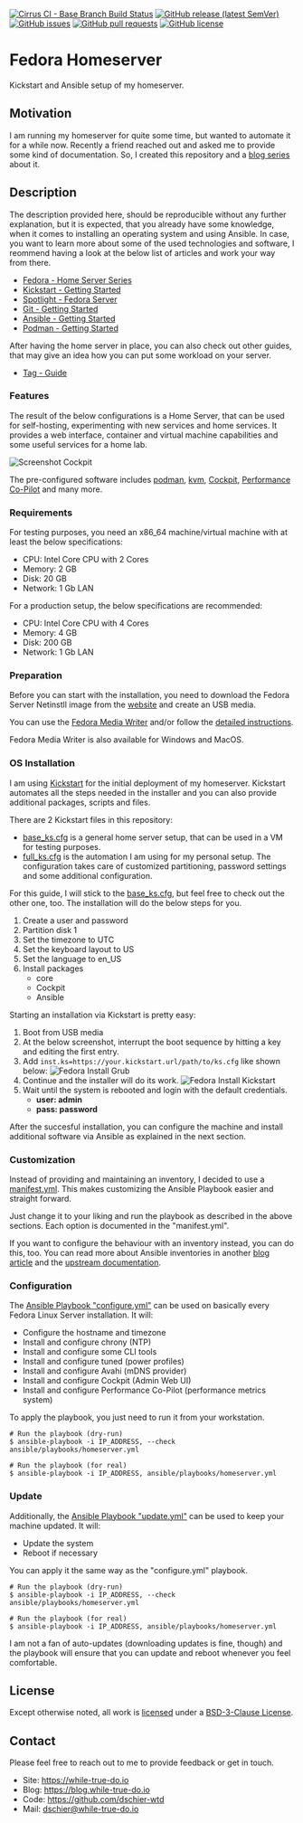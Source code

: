 <!--
reference: https://www.makeareadme.com/
reference: https://commonmark.org/
-->

[![Cirrus CI - Base Branch Build Status](https://img.shields.io/cirrus/github/dschier-wtd/fedora-homeserver?logo=Cirrus-ci)](https://cirrus-ci.com/github/dschier-wtd/fedora-homeserver)
[![GitHub release (latest SemVer)](https://img.shields.io/github/v/release/dschier-wtd/fedora-homeserver?logo=GitHub&label=Release&sort=semver)](https://github.com/dschier-wtd/fedora-homeserver/releases)
[![GitHub issues](https://img.shields.io/github/issues/dschier-wtd/fedora-homeserver)](https://github.com/dschier-wtd/fedora-homeserver/issues)
[![GitHub pull requests](https://img.shields.io/github/issues-pr/dschier-wtd/fedora-homeserver)](https://github.com/dschier-wtd/fedora-homeserver/pulls)
[![GitHub license](https://img.shields.io/github/license/dschier-wtd/fedora-homeserver)](https://github.com/dschier-wtd/fedora-homeserver/blob/main/LICENSE)

# Fedora Homeserver

Kickstart and Ansible setup of my homeserver.

## Motivation

I am running my homeserver for quite some time, but wanted to automate it for
a while now. Recently a friend reached out and asked me to provide some kind of
documentation. So, I created this repository and a
[blog series](https://blog.while-true-do.io/fedora-home-server-intro-concept/)
about it.

## Description

The description provided here, should be reproducible without any further
explanation, but it is expected, that you already have some knowledge, when it
comes to installing an operating system and using Ansible. In case, you want to
learn more about some of the used technologies and software, I reommend having a
look at the below list of articles and work your way from there.

- [Fedora - Home Server Series](https://blog.while-true-do.io/fedora-home-server-intro-concept/)
- [Kickstart - Getting Started](https://blog.while-true-do.io/kickstart-getting-started/)
- [Spotlight - Fedora Server](https://blog.while-true-do.io/spotlight-fedora-server/)
- [Git - Getting Started](https://blog.while-true-do.io/git-getting-started/)
- [Ansible - Getting Started](https://blog.while-true-do.io/ansible-getting-started/)
- [Podman - Getting Started](https://blog.while-true-do.io/podman-getting-started/)

After having the home server in place, you can also check out other guides, that
may give an idea how you can put some workload on your server.

- [Tag - Guide](https://blog.while-true-do.io/tag/guide/)

### Features

The result of the below configurations is a Home Server, that can be used for
self-hosting, experimenting with new services and home services. It provides a
web interface, container and virtual machine capabilities and some useful
services for a home lab.

![Screenshot Cockpit](assets/fedora_homeserver_cockpit.png)

The pre-configured software includes [podman](https://podman.io),
[kvm](https://www.linux-kvm.org/page/Main_Page),
[Cockpit](https://cockpit-project.org), [Performance Co-Pilot](https://pcp.io)
and many more.

### Requirements

For testing purposes, you need an x86_64 machine/virtual machine with at least
the below specifications:

- CPU: Intel Core CPU with 2 Cores
- Memory: 2 GB
- Disk: 20 GB
- Network: 1 Gb LAN

For a production setup, the below specifications are recommended:

- CPU: Intel Core CPU with 4 Cores
- Memory: 4 GB
- Disk: 200 GB
- Network: 1 Gb LAN

### Preparation

Before you can start with the installation, you need to download the Fedora
Server Netinstll image from the
[website](https://getfedora.org/en/server/download/) and create an USB media.

You can use the
[Fedora Media Writer](https://flathub.org/apps/details/org.fedoraproject.MediaWriter)
and/or follow the
[detailed instructions](https://docs.fedoraproject.org/en-US/quick-docs/creating-and-using-a-live-installation-image/).

Fedora Media Writer is also available for Windows and MacOS.

### OS Installation

I am using [Kickstart](https://pykickstart.readthedocs.io/en/latest/) for the
initial deployment of my homeserver. Kickstart automates all the steps needed in
the installer and you can also provide additional packages, scripts and files.

There are 2 Kickstart files in this repository:

- [base_ks.cfg](./kickstart/base_ks.cfg) is a general home server setup, that
  can be used in a VM for testing purposes.
- [full_ks.cfg](./kickstart/full_ks.cfg) is the automation I am using for my
  personal setup. The configuration takes care of customized partitioning,
  password settings and some additional configuration.

For this guide, I will stick to the [base_ks.cfg](./kickstart/base_ks.cfg), but
feel free to check out the other one, too. The installation will do the below
steps for you.

1. Create a user and password
2. Partition disk 1
3. Set the timezone to UTC
4. Set the keyboard layout to US
5. Set the language to en_US
6. Install packages
   - core
   - Cockpit
   - Ansible

Starting an installation via Kickstart is pretty easy:

1. Boot from USB media
2. At the below screenshot, interrupt the boot sequence by hitting a key and
   editing the first entry.
3. Add `inst.ks=https://your.kickstart.url/path/to/ks.cfg` like shown below:
   ![Fedora Install Grub](./assets/fedora_install_grub.png)
4. Continue and the installer will do its work.
   ![Fedora Install Kickstart](./assets/fedora_install_kickstart.png)
5. Wait until the system is rebooted and login with the default credentials.
   - **user: admin**
   - **pass: password**

After the succesful installation, you can configure the machine and install
additional software via Ansible as explained in the next section.

### Customization

Instead of providing and maintaining an inventory, I decided to use a
[manifest.yml](./ansible/manifest.yml). This makes customizing the Ansible
Playbook easier and straight forward.

Just change it to your liking and run the playbook as described in the above
sections. Each option is documented in the "manifest.yml".

If you want to configure the behaviour with an inventory instead, you can do
this, too. You can read more about Ansible inventories in another
[blog article](https://blog.while-true-do.io/ansible-inventories-1/) and the
[upstream documentation](https://docs.ansible.com/ansible/latest/user_guide/playbooks_inventory.html).

### Configuration

The [Ansible Playbook "configure.yml"](./ansible/playbooks/configure.yml) can be
used on basically every Fedora Linux Server installation. It will:

- Configure the hostname and timezone
- Install and configure chrony (NTP)
- Install and configure some CLI tools
- Install and configure tuned (power profiles)
- Install and configure Avahi (mDNS provider)
- Install and configure Cockpit (Admin Web UI)
- Install and configure Performance Co-Pilot (performance metrics system)

To apply the playbook, you just need to run it from your workstation.

```shell
# Run the playbook (dry-run)
$ ansible-playbook -i IP_ADDRESS, --check ansible/playbooks/homeserver.yml

# Run the playbook (for real)
$ ansible-playbook -i IP_ADDRESS, ansible/playbooks/homeserver.yml
```

### Update

Additionally, the [Ansible Playbook "update.yml"](./ansible/playbooks/update.yml)
can be used to keep your machine updated. It will:

- Update the system
- Reboot if necessary

You can apply it the same way as the "configure.yml" playbook.

```shell
# Run the playbook (dry-run)
$ ansible-playbook -i IP_ADDRESS, --check ansible/playbooks/homeserver.yml

# Run the playbook (for real)
$ ansible-playbook -i IP_ADDRESS, ansible/playbooks/homeserver.yml
```

I am not a fan of auto-updates (downloading updates is fine, though) and the
playbook will ensure that you can update and reboot whenever you feel
comfortable.

<!--

### Auto Configuration

The "configure.yml" playbook can be used as described above, but there is also
an option to apply each change in a repository automatically. This functionality
is known as
[ansible-pull](https://docs.ansible.com/ansible/latest/cli/ansible-pull.html).

You can opt-in to the behavior and the "configure.yml" will do these steps in
addition:

- install and configure ansible
- configure an ansible-pull systemd service
- configure an ansible-pull systemd timer

If this is done, systemd will execute ansible-pull on schedule. The changes will
be rolled out to the machine automatically.
-->

## License

Except otherwise noted, all work is [licensed](LICENSE) under a
[BSD-3-Clause License](https://opensource.org/licenses/BSD-3-Clause).

## Contact

Please feel free to reach out to me to provide feedback or get in touch.

- Site: <https://while-true-do.io>
- Blog: <https://blog.while-true-do.io>
- Code: <https://github.com/dschier-wtd>
- Mail: [dschier@while-true-do.io](mailto:dschier@while-true-do.io)

